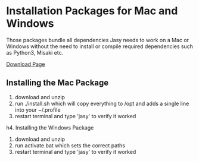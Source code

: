 # Installation Packages for Mac and Windows

Those packages bundle all dependencies Jasy needs to work on a Mac or Windows without the need to install or compile required dependencies such as Python3, Misaki etc.

[Download Page](https://github.com/zynga/jasy/downloads)

## Installing the Mac Package

1. download and unzip 
2. run ./install.sh which will copy everything to /opt and adds a single line into your ~/.profile
3. restart terminal and type 'jasy' to verify it worked 

h4. Installing the Windows Package

1. download and unzip 
2. run activate.bat which sets the correct paths
3. restart terminal and type 'jasy' to verify it worked 
